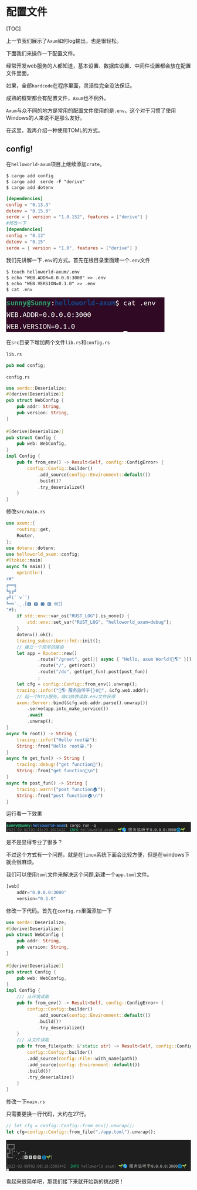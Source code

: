 # 配置文件
[TOC]

上一节我们展示了`Axum`如何log输出，也是很轻松。

下面我们来操作一下配置文件。

经常开发web服务的人都知道，基本设置、数据库设置、中间件设置都会放在配置文件里面。

如果，全部`hardcode`在程序里面，灵活性完全没法保证。

成熟的框架都会有配置文件，`Axum`也不例外。

`Axum`与众不同的地方是常用的配置文件使用的是`.env`。这个对于习惯了使用Windows的人来说不是那么友好。

在这里，我再介绍一种使用TOML的方式。

## config!
在`helloworld-axum`项目上继续添加`crate`。
```shell
$ cargo add config 
$ cargo add  serde -F "derive"
$ cargo add dotenv
```
```toml
[dependencies]
config = "0.13.3"
dotenv = "0.15.0"
serde = { version = "1.0.152", features = ["derive"] }
#修改一下
[dependencies]
config = "0.13"
dotenv = "0.15"
serde = { version = "1.0", features = ["derive"] }
```

我们先讲解一下`.env`的方式。首先在根目录里面建一个`.env`文件

```shell
$ touch helloworld-axum/.env
$ echo "WEB.ADDR=0.0.0.0:3000" >> .env
$ echo "WEB.VERSION=0.1.0" >> .env
$ cat .env
```

![7.3.1](./7.3.1.jpg)

在`src`目录下增加两个文件`lib.rs`和`config.rs`

`lib.rs`

```rust
pub mod config;
```

`config.rs`

```rust
use serde::Deserialize;
#[derive(Deserialize)]
pub struct WebConfig {
    pub addr: String,
    pub version: String,
}

#[derive(Deserialize)]
pub struct Config {
    pub web: WebConfig,
}
impl Config {
    pub fn from_env() -> Result<Self, config::ConfigError> {
        config::Config::builder()
            .add_source(config::Environment::default())
            .build()?
            .try_deserialize()
    }
}
```



修改`src/main.rs`

```rust
use axum::{
    routing::get,
    Router,
};
use dotenv::dotenv;
use helloworld_axum::config;
#[tokio::main]
async fn main() {
    eprintln!(
r#"
╔══╗
╚╗╔╝
╔╝(¯`v´¯)
╚══`.¸.[🅰 🆇 🆄 🅼 🌐🌱]
"#);
    if std::env::var_os("RUST_LOG").is_none() {
        std::env::set_var("RUST_LOG", "helloworld_axum=debug");
    }
    dotenv().ok();
    tracing_subscriber::fmt::init();
    // 建立一个简单的路由
    let app = Router::new()
            .route("/greet", get(|| async { "Hello, axum World!🌱🌎" }))
            .route("/", get(root))
            .route("/do", get(get_fun).post(post_fun))
            ;
    let cfg = config::Config::from_env().unwrap();
    tracing::info!("🌱🌎 服务监听于{}🌐🌱", &cfg.web.addr);
    // 起一个http服务，端口依靠读取.env文件获得
    axum::Server::bind(&cfg.web.addr.parse().unwrap())
        .serve(app.into_make_service())
        .await
        .unwrap();
}
async fn root() -> String {
    tracing::info!("Hello root😀");
    String::from("Hello root😀.")
}
async fn get_fun() -> String {
    tracing::debug!("get function👋");
    String::from("get function👋\n")
}
async fn post_fun() -> String {
    tracing::warn!("post function🏠");
    String::from("post function🏠\n")
}
```

运行看一下效果

![7.2.1](7.2.1.jpg)

是不是显得专业了很多？

不过这个方式有一个问题，就是在`linux`系统下面会比较方便，但是在windows下就会很麻烦。

我们可以使用`toml`文件来解决这个问题,新建一个`app.toml`文件。

```rust
[web]
    addr="0.0.0.0:3000"
    version="0.1.0"
```

修改一下代码。首先在`config.rs`里面添加一下

```rust
use serde::Deserialize;
#[derive(Deserialize)]
pub struct WebConfig {
    pub addr: String,
    pub version: String,
}

#[derive(Deserialize)]
pub struct Config {
    pub web: WebConfig,
}
impl Config {
    /// 从环境读取
    pub fn from_env() -> Result<Self, config::ConfigError> {
        config::Config::builder()
            .add_source(config::Environment::default())
            .build()?
            .try_deserialize()
    }
    /// 从文件读取
    pub fn from_file(path: &'static str) -> Result<Self, config::ConfigError> {
        config::Config::builder()
        .add_source(config::File::with_name(path))
        .add_source(config::Environment::default())
        .build()?
        .try_deserialize()
    }
}
```

修改一下`main.rs`

只需要更换一行代码，大约在27行。

```rust
// let cfg = config::Config::from_env().unwrap();
let cfg=config::Config::from_file("./app.toml").unwrap();
```

![7.3.2](./7.3.2.jpg)

看起来很简单吧，那我们接下来就开始新的挑战吧！
